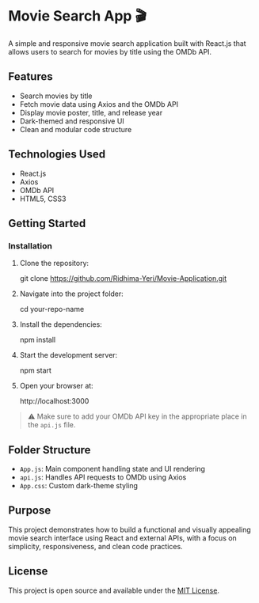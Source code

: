 # Movie Search App 🎬

A simple and responsive movie search application built with React.js that allows users to search for movies by title using the OMDb API.

## Features
- Search movies by title
- Fetch movie data using Axios and the OMDb API
- Display movie poster, title, and release year
- Dark-themed and responsive UI
- Clean and modular code structure

## Technologies Used
- React.js
- Axios
- OMDb API
- HTML5, CSS3

## Getting Started

### Installation

1. Clone the repository:

   git clone https://github.com/Ridhima-Yeri/Movie-Application.git

2. Navigate into the project folder:
   
   cd your-repo-name

3. Install the dependencies:

   npm install

4. Start the development server:

   npm start

6. Open your browser at:

    http://localhost:3000

> ⚠️ Make sure to add your OMDb API key in the appropriate place in the `api.js` file.

## Folder Structure
- `App.js`: Main component handling state and UI rendering
- `api.js`: Handles API requests to OMDb using Axios
- `App.css`: Custom dark-theme styling

## Purpose
This project demonstrates how to build a functional and visually appealing movie search interface using React and external APIs, with a focus on simplicity, responsiveness, and clean code practices.

## License
This project is open source and available under the [MIT License](LICENSE).

